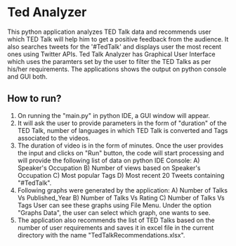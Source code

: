# Ted Analyzer
This python application analyzes TED Talk data and recommends user which TED Talk will help him to get a positive feedback
from the audience. It also searches tweets for the '#TedTalk' and displays user the most recent ones using Twitter APIs.
Ted Talk Analyzer has Graphical User Interface which uses the paramters set by the user to filter the TED Talks as per
his/her requirements. The applications shows the output on python console and GUI both.

## How to run?

1. On running the "main.py" in python IDE, a GUI window will appear.
2. It will ask the user to provide parameters in the form of "duration" of the TED Talk, number of languages 
   in which TED Talk is converted and Tags associated to the videos.
3. The duration of video is in the form of minutes. Once the user provides the input and clicks on "Run" button,
   the code will start processing and will provide the following list of data on python IDE Console:
   A) Speaker's Occupation
   B) Number of views based on Speaker's Occupation
   C) Most popular Tags
   D) Most recent 20 Tweets containing "#TedTalk".
4. Following graphs were generated by the application:
   A) Number of Talks Vs Published_Year
   B) Number of Talks Vs Rating
   C) Number of Talks Vs Tags
   User can see these graphs using File Menu. Under the option "Graphs Data", the user can select which graph, one wants
   to see.
5. The application also recommends the list of TED Talks based on the number of user requirements and saves it in
   excel file in the current directory with the name "TedTalkRecommendations.xlsx".

